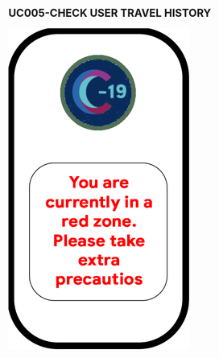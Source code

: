 ## UC005-CHECK USER TRAVEL HISTORY


![application screenshot](UI.png "A beautiful login UI with Flutter")


